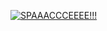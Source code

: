 [![SPAAACCCEEEE!!!](https://m.media-amazon.com/images/I/61ZQmaIOD2L._AC_SX679_.jpg)](https://www.youtube.com/watch?v=g1Sq1Nr58hM)
